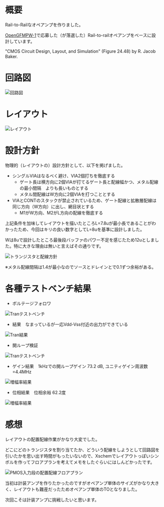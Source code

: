 # 概要
Rail-to-Railなオペアンプを作りました。

[OpenGFMPW-1](https://github.com/ishi-kai/ISHI-KAI_Multiple_Projects_OpenGFMPW-1)で応募した（が落選した）Rail-to-railオペアンプをベースに設計しています。

"CMOS Circuit Design, Layout, and Simulation" (Figure 24.48) by R. Jacob Baker.

# 回路図
![回路図](./images/schem.png)

# レイアウト
![レイアウト](./images/layout.png)

# 設計方針
物理的（レイアウトの）設計方針として、以下を掲げました。
- シングルVIAはなるべく避け、VIA2個打ちを徹底する
  - ゲート長は横方向に2個VIAが打てるゲート長と配線幅かつ、メタル配線の最小間隔　よりも長いものとする
  - メタル間配線はW方向に2個VIAを打つこととする
- VIAとCONTのスタックが禁止されているため、ゲート配線と拡散層配線は同じ方向（W方向）に出し、網目状とする
  - M1がW方向、M2がL方向の配線を徹底する

上記条件を加味してレイアウトを描いたところL=7.8uが最小長であることがわかったため、今回はキリの良い数字としてL=8uを基準に設計しました。

Wは8uで設計したところ最後段バッファのパワー不足を感じたため12uとしました。特に大きな理由は無いと言えばその通りです。

![トランジスタと配線方針](./images/trwire.png)

※メタル配線間隔は1.4が最小なのでソースとドレインとで0.1ずつ余裕がある。

# 各種テストベンチ結果
- ボルテージフォロワ

![Tranテストベンチ](./images/trantb.png)

- 結果　なまっているが一応Vdd-Vss付近の出力ができている

![Tran結果](./images/tranwave.png)

- 開ループ検証

![Tranテストベンチ](./images/actb.png)

- ゲイン結果　1kHzでの開ループゲイン 73.2 dB, ユニティゲイン周波数=4.4MHz  

![増幅率結果](./images/dbwave.png)

- 位相結果　位相余裕 62.2度  

![増幅率結果](./images/phasewave.png)

# 感想
レイアウトの配置配線作業がかなり大変でした。

どこにどのトランジスタを割り当てたか、どういう配線をしようとして回路図を引いたかを思い出す時間がもったいないので、Xschemでレイアウトっぽいシンボルを作ってフロアプランを考えてメモをしたぐらいにはしんどかったです。

![PMOS入力段の配置配線フロアプラン](./images/floorplan.png)

当初は計装アンプを作りたかったのですがオペアンプ単体のサイズがかなり大きく、レイアウトも難産だったためオペアンプ単体のTOとなりました。

次回こそは計装アンプに挑戦したいと思います。
